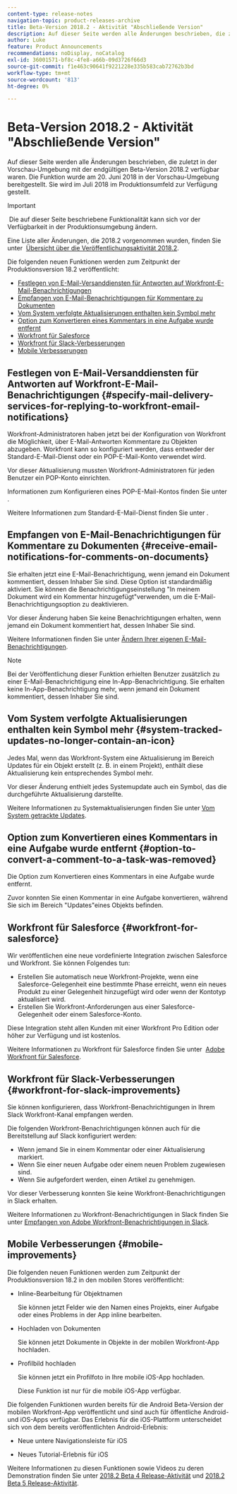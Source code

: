 ```yaml
---
content-type: release-notes
navigation-topic: product-releases-archive
title: Beta-Version 2018.2 - Aktivität "Abschließende Version"
description: Auf dieser Seite werden alle Änderungen beschrieben, die zuletzt in der Vorschau-Umgebung mit der endgültigen Beta-Version 2018.2 verfügbar waren. Die Funktion wurde am 20. Juni 2018 in der Vorschau-Umgebung bereitgestellt. Sie wird im Juli 2018 im Produktionsumfeld zur Verfügung gestellt.
author: Luke
feature: Product Announcements
recommendations: noDisplay, noCatalog
exl-id: 36001571-bf8c-4fe8-a66b-09d3726f66d3
source-git-commit: f1e463c90641f9221228e335b583cab72762b3bd
workflow-type: tm+mt
source-wordcount: '813'
ht-degree: 0%

---
```


# Beta-Version 2018.2 - Aktivität &quot;Abschließende Version&quot;

Auf dieser Seite werden alle Änderungen beschrieben, die zuletzt in der Vorschau-Umgebung mit der endgültigen Beta-Version 2018.2 verfügbar waren. Die Funktion wurde am 20. Juni 2018 in der Vorschau-Umgebung bereitgestellt. Sie wird im Juli 2018 im Produktionsumfeld zur Verfügung gestellt.

>[!IMPORTANT]
>
> Die auf dieser Seite beschriebene Funktionalität kann sich vor der Verfügbarkeit in der Produktionsumgebung ändern.

Eine Liste aller Änderungen, die 2018.2 vorgenommen wurden, finden Sie unter  [Übersicht über die Veröffentlichungsaktivität 2018.2](../../../../product-announcements/product-releases/quarterly-release-archive/2018.2-release-activity/2018-2-release-activity-overview.md).

Die folgenden neuen Funktionen werden zum Zeitpunkt der Produktionsversion 18.2 veröffentlicht:

* [Festlegen von E-Mail-Versanddiensten für Antworten auf Workfront-E-Mail-Benachrichtigungen](#specify-mail-delivery-services-for-replying-to-workfront-email-notifications)
* [Empfangen von E-Mail-Benachrichtigungen für Kommentare zu Dokumenten](#receive-email-notifications-for-comments-on-documents)
* [Vom System verfolgte Aktualisierungen enthalten kein Symbol mehr](#system-tracked-updates-no-longer-contain-an-icon)
* [Option zum Konvertieren eines Kommentars in eine Aufgabe wurde entfernt](#option-to-convert-a-comment-to-a-task-was-removed)
* [Workfront für Salesforce](#workfront-for-salesforce)
* [Workfront für Slack-Verbesserungen](#workfront-for-slack-improvements)
* [Mobile Verbesserungen](#mobile-improvements)

## Festlegen von E-Mail-Versanddiensten für Antworten auf Workfront-E-Mail-Benachrichtigungen {#specify-mail-delivery-services-for-replying-to-workfront-email-notifications}

Workfront-Administratoren haben jetzt bei der Konfiguration von Workfront die Möglichkeit, über E-Mail-Antworten Kommentare zu Objekten abzugeben. Workfront kann so konfiguriert werden, dass entweder der Standard-E-Mail-Dienst oder ein POP-E-Mail-Konto verwendet wird.

Vor dieser Aktualisierung mussten Workfront-Administratoren für jeden Benutzer ein POP-Konto einrichten. 

Informationen zum Konfigurieren eines POP-E-Mail-Kontos finden Sie unter .

Weitere Informationen zum Standard-E-Mail-Dienst finden Sie unter .

## Empfangen von E-Mail-Benachrichtigungen für Kommentare zu Dokumenten {#receive-email-notifications-for-comments-on-documents}

Sie erhalten jetzt eine E-Mail-Benachrichtigung, wenn jemand ein Dokument kommentiert, dessen Inhaber Sie sind. Diese Option ist standardmäßig aktiviert. Sie können die Benachrichtigungseinstellung &quot;In meinem Dokument wird ein Kommentar hinzugefügt&quot;verwenden, um die E-Mail-Benachrichtigungsoption zu deaktivieren.

Vor dieser Änderung haben Sie keine Benachrichtigungen erhalten, wenn jemand ein Dokument kommentiert hat, dessen Inhaber Sie sind. 

Weitere Informationen finden Sie unter [Ändern Ihrer eigenen E-Mail-Benachrichtigungen](../../../../workfront-basics/using-notifications/activate-or-deactivate-your-own-event-notifications.md).

>[!NOTE]
>
>Bei der Veröffentlichung dieser Funktion erhielten Benutzer zusätzlich zu einer E-Mail-Benachrichtigung eine In-App-Benachrichtigung. Sie erhalten keine In-App-Benachrichtigung mehr, wenn jemand ein Dokument kommentiert, dessen Inhaber Sie sind. 

## Vom System verfolgte Aktualisierungen enthalten kein Symbol mehr {#system-tracked-updates-no-longer-contain-an-icon}

Jedes Mal, wenn das Workfront-System eine Aktualisierung im Bereich Updates für ein Objekt erstellt (z. B. in einem Projekt), enthält diese Aktualisierung kein entsprechendes Symbol mehr.

Vor dieser Änderung enthielt jedes Systemupdate auch ein Symbol, das die durchgeführte Aktualisierung darstellte.

Weitere Informationen zu Systemaktualisierungen finden Sie unter [Vom System getrackte Updates](../../../../administration-and-setup/set-up-workfront/system-tracked-update-feeds/system-tracked-update-feeds.md).

## Option zum Konvertieren eines Kommentars in eine Aufgabe wurde entfernt {#option-to-convert-a-comment-to-a-task-was-removed}

Die Option zum Konvertieren eines Kommentars in eine Aufgabe wurde entfernt.

Zuvor konnten Sie einen Kommentar in eine Aufgabe konvertieren, während Sie sich im Bereich &quot;Updates&quot;eines Objekts befinden.

## Workfront für Salesforce {#workfront-for-salesforce}

Wir veröffentlichen eine neue vordefinierte Integration zwischen Salesforce und Workfront. Sie können Folgendes tun:

* Erstellen Sie automatisch neue Workfront-Projekte, wenn eine Salesforce-Gelegenheit eine bestimmte Phase erreicht, wenn ein neues Produkt zu einer Gelegenheit hinzugefügt wird oder wenn der Kontotyp aktualisiert wird.
* Erstellen Sie Workfront-Anforderungen aus einer Salesforce-Gelegenheit oder einem Salesforce-Konto.

Diese Integration steht allen Kunden mit einer Workfront Pro Edition oder höher zur Verfügung und ist kostenlos.

Weitere Informationen zu Workfront für Salesforce finden Sie unter  [Adobe Workfront für Salesforce](../../../../workfront-integrations-and-apps/using-workfront-with-salesforce/workfront-for-salesforce.md).

## Workfront für Slack-Verbesserungen {#workfront-for-slack-improvements}

Sie können konfigurieren, dass Workfront-Benachrichtigungen in Ihrem Slack Workfront-Kanal empfangen werden.

Die folgenden Workfront-Benachrichtigungen können auch für die Bereitstellung auf Slack konfiguriert werden:

* Wenn jemand Sie in einem Kommentar oder einer Aktualisierung markiert.
* Wenn Sie einer neuen Aufgabe oder einem neuen Problem zugewiesen sind.
* Wenn Sie aufgefordert werden, einen Artikel zu genehmigen.

Vor dieser Verbesserung konnten Sie keine Workfront-Benachrichtigungen in Slack erhalten.

Weitere Informationen zu Workfront-Benachrichtigungen in Slack finden Sie unter [Empfangen von Adobe Workfront-Benachrichtigungen in Slack](../../../../workfront-integrations-and-apps/using-workfront-with-slack/receive-workfront-notifications-in-slack.md).

## Mobile Verbesserungen {#mobile-improvements}

Die folgenden neuen Funktionen werden zum Zeitpunkt der Produktionsversion 18.2 in den mobilen Stores veröffentlicht:

* Inline-Bearbeitung für Objektnamen 

  Sie können jetzt Felder wie den Namen eines Projekts, einer Aufgabe oder eines Problems in der App inline bearbeiten.

* Hochladen von Dokumenten 

  Sie können jetzt Dokumente in Objekte in der mobilen Workfront-App hochladen.

* Profilbild hochladen 

  Sie können jetzt ein Profilfoto in Ihre mobile iOS-App hochladen.

  Diese Funktion ist nur für die mobile iOS-App verfügbar.

Die folgenden Funktionen wurden bereits für die Android Beta-Version der mobilen Workfront-App veröffentlicht und sind auch für öffentliche Android- und iOS-Apps verfügbar. Das Erlebnis für die iOS-Plattform unterscheidet sich von dem bereits veröffentlichten Android-Erlebnis:

* Neue untere Navigationsleiste für iOS 

* Neues Tutorial-Erlebnis für iOS 

Weitere Informationen zu diesen Funktionen sowie Videos zu deren Demonstration finden Sie unter [2018.2 Beta 4 Release-Aktivität](../../../../product-announcements/product-releases/quarterly-release-archive/2018.2-release-activity/2018-2-beta-4-release-activity.md) und [2018.2 Beta 5 Release-Aktivität](../../../../product-announcements/product-releases/quarterly-release-archive/2018.2-release-activity/2018-2-beta-5-release-activity.md).
